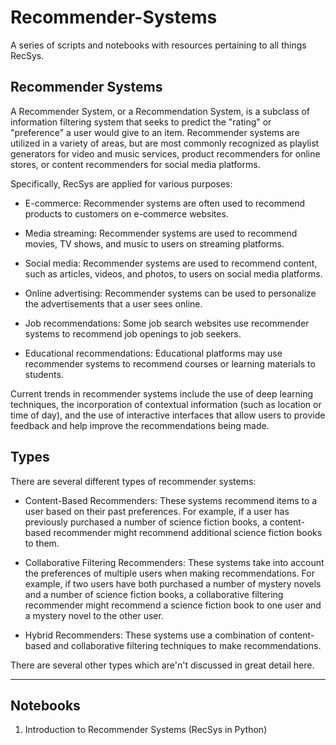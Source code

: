 # Recommender-Systems

A series of scripts and notebooks with resources pertaining to all things RecSys. 

## Recommender Systems

A Recommender System, or a Recommendation System, is a subclass of information filtering system that seeks to predict the "rating" or "preference" a user would give to an item. Recommender systems are utilized in a variety of areas, but are most commonly recognized as playlist generators for video and music services, product recommenders for online stores, or content recommenders for social media platforms.

Specifically, RecSys are applied for various purposes:

- E-commerce: Recommender systems are often used to recommend products to customers on e-commerce websites.

- Media streaming: Recommender systems are used to recommend movies, TV shows, and music to users on streaming platforms.

- Social media: Recommender systems are used to recommend content, such as articles, videos, and photos, to users on social media platforms.

- Online advertising: Recommender systems can be used to personalize the advertisements that a user sees online.

- Job recommendations: Some job search websites use recommender systems to recommend job openings to job seekers.

- Educational recommendations: Educational platforms may use recommender systems to recommend courses or learning materials to students.

Current trends in recommender systems include the use of deep learning techniques, the incorporation of contextual information (such as location or time of day), and the use of interactive interfaces that allow users to provide feedback and help improve the recommendations being made.

## Types

There are several different types of recommender systems:

- Content-Based Recommenders: These systems recommend items to a user based on their past preferences. For example, if a user has previously purchased a number of science fiction books, a content-based recommender might recommend additional science fiction books to them.

- Collaborative Filtering Recommenders: These systems take into account the preferences of multiple users when making recommendations. For example, if two users have both purchased a number of mystery novels and a number of science fiction books, a collaborative filtering recommender might recommend a science fiction book to one user and a mystery novel to the other user.

- Hybrid Recommenders: These systems use a combination of content-based and collaborative filtering techniques to make recommendations.

There are several other types which are'n't discussed in great detail here. 



***
## Notebooks

1. Introduction to Recommender Systems (RecSys in Python)


